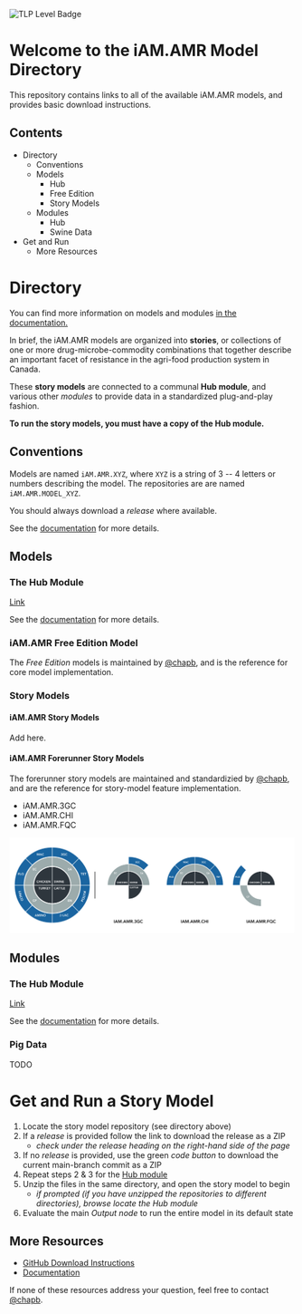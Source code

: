 ![TLP Level Badge](https://img.shields.io/badge/TLP-AMBER-yellow)

# Welcome to the iAM.AMR Model Directory

This repository contains links to all of the available iAM.AMR models, and provides basic download instructions.

## Contents

- Directory
  - Conventions
  - Models
    - Hub
    - Free Edition
    - Story Models
  - Modules
    - Hub
    - Swine Data
- Get and Run
  - More Resources



# Directory

You can find more information on models and modules [in the documentation.](https://goto.iam.amr.pub/docs_model_framework)

In brief, the iAM.AMR models are organized into **stories**, or collections of one or more drug-microbe-commodity combinations that together describe an important facet of resistance in the agri-food production system in Canada.

These **story models** are connected to a communal **Hub module**, and various other *modules* to provide data in a standardized plug-and-play fashion.

**To run the story models, you must have a copy of the Hub module.**


## Conventions

Models are named `iAM.AMR.XYZ`, where `XYZ` is a string of 3 -- 4 letters or numbers describing the model. The repositories are are named `iAM.AMR.MODEL_XYZ`.

You should always download a *release* where available.

See the [documentation](https://goto.iam.amr.pub/docs_model_framework) for more details.


## Models

### The Hub Module

[Link](https://goto.iam.amr.pub/repo-hub)

See the [documentation](https://goto.iam.amr.pub/docs_model_framework) for more details.


### iAM.AMR Free Edition Model

The *Free Edition* models is maintained by [@chapb](https://goto.amr.pub/chapb), and is the reference for core model implementation. 


### Story Models

#### iAM.AMR Story Models

Add here.


#### iAM.AMR Forerunner Story Models

The forerunner story models are maintained and standardizied by [@chapb](https://goto.amr.pub/chapb), and are the reference for story-model feature implementation. 

- iAM.AMR.3GC
- iAM.AMR.CHI
- iAM.AMR.FQC


![Model Status](assets/model_status.png)





## Modules

### The Hub Module

[Link](https://goto.iam.amr.pub/repo-hub)

See the [documentation](https://goto.iam.amr.pub/docs_model_framework) for more details.


### Pig Data

TODO





# Get and Run a Story Model

1. Locate the story model repository (see directory above) 
1. If a *release* is provided follow the link to download the release as a ZIP
   - *check under the *release* heading on the right-hand side of the page* 
1. If no *release* is provided, use the green *code button* to download the current main-branch commit as a ZIP
1. Repeat steps 2 & 3 for the [Hub module](https://goto.iam.amr.pub/repo-hub)
1. Unzip the files in the same directory, and open the story model to begin
   - *if prompted (if you have unzipped the repositories to different directories), browse locate the Hub module*
1. Evaluate the main *Output node* to run the entire model in its default state


## More Resources

- [GitHub Download Instructions](https://goto.iam.amr.pub/gh-start-here-github)
- [Documentation](https://goto.iam.amr.pub/docs)

If none of these resources address your question, feel free to contact [@chapb](https://goto.amr.pub/chapb).

